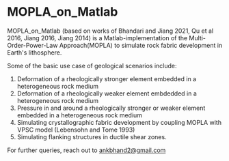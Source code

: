 # MOPLA_on_Matlab

MOPLA_on_Matlab (based on works of Bhandari and Jiang 2021, Qu et al 2016, Jiang 2016, Jiang 2014) is a Matlab-implementation of the Multi-Order-Power-Law Approach(MOPLA) to simulate rock fabric development in Earth's lithosphere.

Some of the basic use case of geological scenarios include: 
1. Deformation of a rheologically stronger element embedded in a heterogeneous rock medium
2. Deformation of a rheologically weaker element embdedded in a heterogeneous rock medium
3. Pressure in and around a rheologically stronger or weaker element embedded in a heterogeneous rock medium
4. Simulating crystallographic fabric development by coupling MOPLA with VPSC model (Lebensohn and Tome 1993)
5. Simulating flanking structures in ductile shear zones.

For further queries, reach out to ankbhand2@gmail.com
